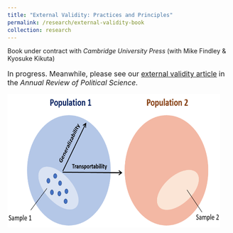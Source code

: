 ```yaml
---
title: "External Validity: Practices and Principles"
permalink: /research/external-validity-book
collection: research
---
```


<style>
.thumbnailevbook {
    background-color: black;
    height: 300px;
    display: inline-block; 
    background-size: cover; 
    background-position: center center;
    background-repeat: no-repeat;
}
</style>

Book under contract with *Cambridge University Press* (with Mike Findley & Kyosuke Kikuta)

<p style="font-size: 12pt; width: 100%; text-align: left;">In progress. Meanwhile, please see our <a href="https://www.annualreviews.org/doi/abs/10.1146/annurev-polisci-041719-102556">external validity article</a> in the <i>Annual Review of Political Science</i>.</p> 

<p style="font-size: 12pt; width: 95%; text-align: left;"><img src="/images/ev2.png" class="thumbnailevbook" style="width: 100%;"></p>